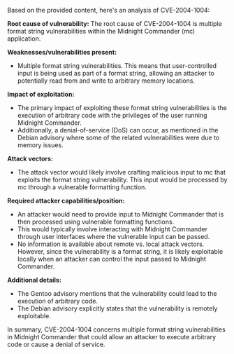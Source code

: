 Based on the provided content, here's an analysis of CVE-2004-1004:

**Root cause of vulnerability:**
The root cause of CVE-2004-1004 is multiple format string vulnerabilities within the Midnight Commander (mc) application.

**Weaknesses/vulnerabilities present:**
- Multiple format string vulnerabilities. This means that user-controlled input is being used as part of a format string, allowing an attacker to potentially read from and write to arbitrary memory locations.

**Impact of exploitation:**
- The primary impact of exploiting these format string vulnerabilities is the execution of arbitrary code with the privileges of the user running Midnight Commander.
- Additionally, a denial-of-service (DoS) can occur, as mentioned in the Debian advisory where some of the related vulnerabilities were due to memory issues.

**Attack vectors:**
- The attack vector would likely involve crafting malicious input to mc that exploits the format string vulnerability. This input would be processed by mc through a vulnerable formatting function.

**Required attacker capabilities/position:**
- An attacker would need to provide input to Midnight Commander that is then processed using vulnerable formatting functions.
- This would typically involve interacting with Midnight Commander through user interfaces where the vulnerable input can be passed.
- No information is available about remote vs. local attack vectors. However, since the vulnerability is a format string, it is likely exploitable locally when an attacker can control the input passed to Midnight Commander.

**Additional details:**

- The Gentoo advisory mentions that the vulnerability could lead to the execution of arbitrary code.
- The Debian advisory explicitly states that the vulnerability is remotely exploitable.

In summary, CVE-2004-1004 concerns multiple format string vulnerabilities in Midnight Commander that could allow an attacker to execute arbitrary code or cause a denial of service.